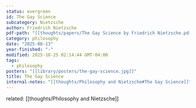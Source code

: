 ```yaml
---
status: evergreen
id: The Gay Science
subcategory: Nietzsche
author: Friedrich Nietzsche
pdf-path: "[[thoughts/papers/The Gay Science by Friedrich Nietzsche.pdf]]"
category: philosophy
date: "2025-08-13"
year-finished: "-"
modified: 2025-10-25 02:14:44 GMT-04:00
tags:
  - philosophy
posters: "[[library/posters/the-gay-science.jpg]]"
title: The Gay Science
internal-notes: "[[thoughts/Philosophy and Nietzsche#The Gay Science]]"
---
```


related: [[thoughts/Philosophy and Nietzsche]]
